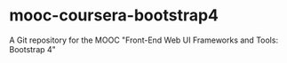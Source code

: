 # mooc-coursera-bootstrap4
A Git repository for the MOOC "Front-End Web UI Frameworks and Tools: Bootstrap 4"
